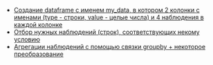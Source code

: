 - [Создание dataframe c именем my_data, в котором 2 колонки c именами (type - строки, value - целые числа) и 4 наблюдения в каждой колонке](dataframe-with-2-col)
- [Отбор нужных наблюдений (строк), соответствующих некому условию](select-rows-with-criterion)
- [Агрегации наблюдений с помощью связки groupby + некоторое преобразование](aggregate-data)
